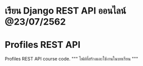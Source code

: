 # เรียน Django REST API ออนไลน์ @23/07/2562

Profiles REST API
=================
Profiles REST API course code.
""" ไฟล์ที่สร้างและใช้งานในบทเรียน """
